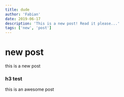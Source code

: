 ```yaml
---
title: dude
author: 'Fabian'
date: 2019-06-17
description: 'This is a new post! Read it please...'
tags: ['new', 'post']
---
```


# new post

this is a new post

### h3 test

this is an awesome post
